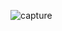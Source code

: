 ![capture](https://user-images.githubusercontent.com/40248466/41381530-b2669bde-6f81-11e8-9f29-22d87981ee53.PNG)
